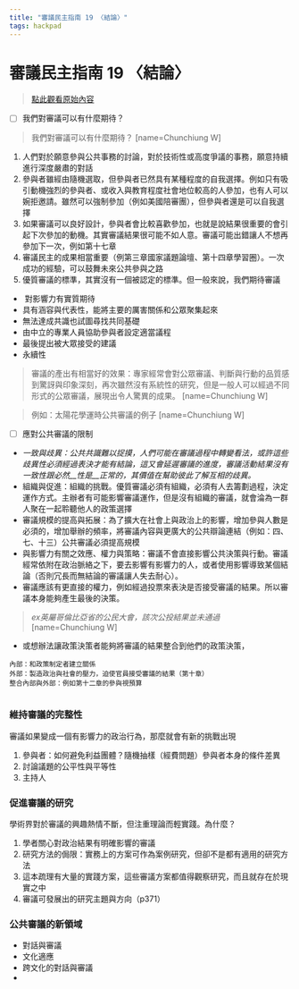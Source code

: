 ```yaml
---
title: "審議民主指南 19 〈結論〉"
tags: hackpad
---
```


# 審議民主指南 19 〈結論〉

> [點此觀看原始內容](https://g0v.hackpad.tw/h4DzIWQFaoD)

- [ ] 我們對審議可以有什麼期待？
> 我們對審議可以有什麼期待？
> [name=Chunchiung W]

1.  人們對於願意參與公共事務的討論，對於技術性或高度爭議的事務，願意持續進行深度嚴肅的對話
2.  參與者雖經由隨機選取，但參與者已然具有某種程度的自我選擇。例如只有吸引動機強烈的參與者、或收入與教育程度社會地位較高的人參加，也有人可以婉拒邀請。雖然可以強制參加（例如美國陪審團），但參與者還是可以自我選擇
3.  如果審議可以良好設計，參與者會比較喜歡參加，也就是說結果很重要的會引起下次參加的動機。其實審議結果很可能不如人意。審議可能出錯讓人不想再參加下一次，例如第十七章
4.  審議民主的成果相當重要（例第三章國家議題論壇、第十四章學習圈）。一次成功的經驗，可以鼓舞未來公共參與之路
5.  優質審議的標準，其實沒有一個被認定的標準。但一般來說，我們期待審議
-  對影響力有實質期待
- 具有涵容與代表性，能將主要的厲害關係和公眾聚集起來
- 無法達成共識也試圖尋找共同基礎
- 由中立的專業人員協助參與者設定適當議程
- 最後提出被大眾接受的建議
- 永續性
> 審議的產出有相當好的效果：專家經常會對公眾審議、判斷與行動的品質感到驚訝與印象深刻，再次雖然沒有系統性的研究，但是一般人可以經過不同形式的公眾審議，展現出令人驚異的成果。
> [name=Chunchiung W]

> 例如：太陽花學運時公共審議的例子
> [name=Chunchiung W]

- [ ] 應對公共審議的限制
- _一致與歧異：公共共識難以捉摸，人們可能在審議過程中轉變看法，或許這些歧異性必須經過表決才能有結論，這又會延遲審議的進度，審議活動結果沒有一致性跟必然__性是__正常的，其價值在幫助彼此了解互相的歧異。_
- 組織與促進：組織的挑戰。優質審議必須有組織，必須有人去籌劃過程，決定運作方式。主辦者有可能影響審議運作，但是沒有組織的審議，就會淪為一群人聚在一起聆聽他人的政策選擇
- 審議規模的提高與拓展：為了擴大在社會上與政治上的影響，增加參與人數是必須的，增加舉辦的頻率，將審議內容與更廣大的公共辯論連結（例如：四、七、十三）公共審議必須提高規模
- 與影響力有關之效應、權力與策略：審議不會直接影響公共決策與行動。審議經常依附在政治脈絡之下，要去影響有影響力的人，或者使用影響導致某個結論（否則冗長而無結論的審議讓人失去耐心）。
- 審議應該有更直接的權力，例如經過投票來表決是否接受審議的結果。所以審議本身能夠產生最後的決策。
> _ex英屬哥倫比亞省的公民大會，該次公投結果並未通過_
> [name=Chunchiung W]

- 或想辦法讓政策決策者能夠將審議的結果整合到他們的政策決策，
```
內部：和政策制定者建立關係
外部：製造政治與社會的壓力，迫使官員接受審議的結果（第十章）
整合內部與外部：例如第十二章的參與視預算


```
### 維持審議的完整性

審議如果變成一個有影響力的政治行為，那麼就會有新的挑戰出現
1.  參與者：如何避免利益團體？隨機抽樣（經費問題）參與者本身的條件差異
2.  討論議題的公平性與平等性
3.  主持人

### 促進審議的研究

學術界對於審議的興趣熱情不斷，但注重理論而輕實踐。為什麼？
1.  學者關心對政治結果有明確影響的審議
2.  研究方法的侷限：實務上的方案可作為案例研究，但卻不是都有適用的研究方法
3.  這本疏理有大量的實踐方案，這些審議方案都值得觀察研究，而且就存在於現實之中
4.  審議可發展出的研究主題與方向（p371）

### 公共審議的新領域

- 對話與審議
- 文化適應
- 跨文化的對話與審議
-







